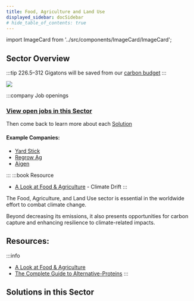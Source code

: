 ```yaml
---
title: Food, Agriculture and Land Use
displayed_sidebar: docSidebar
# hide_table_of_contents: true
---
```

import ImageCard from '../src/components/ImageCard/ImageCard';

## Sector Overview

:::tip 226.5–312 Gigatons will be saved from our [carbon budget](/glossary/#carbon-budget)
:::

![](/../static/img/food-agriculture-and-land-use.jpg)

:::company Job openings
### [View open jobs in this Sector](https://climatebase.org/jobs?l=&q=&sectors=Food%2C+Agriculture%2C+%26+Land+Use&p=0&remote=false)

Then come back to learn more about each [Solution](#solutions-in-this-sector)

#### Example Companies:
- [Yard Stick](https://www.useyardstick.com/)
- [Regrow Ag](https://regrow.ag/)
- [Aigen](https://www.aigen.io)


<!--This is the best strategy to accelerate your expertise as a top candidate-->
:::
:::book Resource
- [A Look at Food & Agriculture](https://climatedrift.substack.com/p/a-look-at-food-and-agriculture) - Climate Drift
:::



The Food, Agriculture, and Land Use sector is essential in the worldwide effort to combat climate change.

Beyond decreasing its emissions, it also presents opportunities for carbon capture and enhancing resilience to climate-related impacts.

## Resources:

:::info
- [A Look at Food & Agriculture](https://www.climatedrift.com/p/a-look-at-food-and-agriculture?utm_source=%2Fsearch%2Fagriculture&utm_medium=reader2)
- [The Complete Guide to Alternative-Proteins](https://www.climatedrift.com/p/the-complete-guide-to-alternative?utm_source=%2Fsearch%2Fagriculture&utm_medium=reader2)
:::

## Solutions in this Sector

<div style={{ display: 'flex', flexWrap: 'wrap' }}>
<ImageCard
  title="Coastal Wetland Protection"
  description="Preservation and conservation of coastal wetlands to mitigate climate change impacts."
  imageUrl="/img/living-shorelines.png"
  linkUrl="../solution-coastal-wetland-protection"
/>

<ImageCard
  title="Conservation Agriculture"
  description="Sustainable farming practices that enhance soil health and reduce emissions."
  imageUrl="/img/conservation-agriculture.jpg"
  linkUrl="../solution-conservation-agriculture"
/>

<ImageCard
  title="Farm Irrigation Efficiency"
  description="Efficient water management techniques for agricultural irrigation."
  imageUrl="/img/farm-irrigation-efficiency.png"
  linkUrl="../solution-farm-irrigation-efficiency"
/>

<ImageCard
  title="Forest Protection"
  description="Conservation efforts to preserve and protect forests and their ecological value."
  imageUrl="/img/forest-protection.jpg"
  linkUrl="../solution-forest-protection"
/>

<ImageCard
  title="Grassland Protection"
  description="Conservation measures to protect grasslands and their role in carbon sequestration."
  imageUrl="/img/grassland-protection.jpg"
  linkUrl="../solution-grassland-protection"
/>

<ImageCard
  title="Improved Aquaculture"
  description="Sustainable practices in aquaculture to reduce environmental impacts."
  imageUrl="/img/aquaculture.jpg"
  linkUrl="../solution-improved-aquaculture"
/>

<ImageCard
  title="Improved Cattle Feed"
  description="Innovative feed practices to reduce greenhouse gas emissions from cattle."
  imageUrl="/img/improved-cattle-feed.png"
  linkUrl="../solution-improved-cattle-feed"
/>

<ImageCard
  title="Improved Fisheries"
  description="Sustainable fishing practices to conserve marine ecosystems and enhance yields."
  imageUrl="/img/improved-fisheries.jpg"
  linkUrl="../solution-improved-fisheries"
/>

<ImageCard
  title="Improved Manure Management"
  description="Techniques to reduce methane emissions from livestock manure."
  imageUrl="/img/manure-management.jpg"
  linkUrl="../solution-improved-manure-management"
/>

<ImageCard
  title="Improved Rice Production"
  description="Sustainable rice cultivation practices to reduce methane emissions."
  imageUrl="/img/improved-rice-production.jpg"
  linkUrl="../solution-improved-rice-production"
/>

<ImageCard
  title="Indigenous Peoples’ Forest Tenure"
  description="Recognition and protection of indigenous peoples' rights to manage forests sustainably."
  imageUrl="/img/indigenous-peoples-forest-tenure.jpg"
  linkUrl="../solution-indigenous-peoples-forest-tenure"
/>

<ImageCard
  title="Nutrient Management"
  description="Optimized use of nutrients in agriculture to minimize emissions and improve yields."
  imageUrl="/img/nutrient-management.webp"
  linkUrl="../solution-nutrient-management"
/>

<ImageCard
  title="Peatland Protection and Rewetting"
  description="Conservation and restoration of peatlands to reduce greenhouse gas emissions."
  imageUrl="/img/peatland-protection-and-rewetting.png"
  linkUrl="../solution-peatland-protection-and-rewetting"
/>

<ImageCard
  title="Plant-Rich Diets"
  description="Promotion of diets rich in plant-based foods to reduce environmental impact."
  imageUrl="/img/plant-rich-diets.png"
  linkUrl="../solution-plant-rich-diets"
/>

<ImageCard
  title="Reduced Food Waste"
  description="Efforts to minimize food waste and its contribution to climate change."
  imageUrl="/img/reduced-food-waste.png"
  linkUrl="../solution-reduced-food-waste"
/>

<ImageCard
  title="Regenerative Annual Cropping"
  description="Agricultural practices that prioritize soil health and biodiversity."
  imageUrl="/img/regenerative-annual-cropping.jpg"
  linkUrl="../solution-regenerative-annual-cropping"
/>

<ImageCard
  title="Seafloor Protection"
  description="Preservation and conservation of marine seafloor ecosystems."
  imageUrl="/img/seafloor-protection.jpg"
  linkUrl="../solution-seafloor-protection"
/>

<ImageCard
  title="Sustainable Intensification for Smallholders"
  description="Sustainable agricultural practices to enhance yields and income for smallholders."
  imageUrl="/img/sustainable-intensification-for-smallholders.jpg"
  linkUrl="../solution-sustainable-intensification-for-smallholders"
/>

<ImageCard
  title="System of Rice Intensification"
  description="Sustainable rice cultivation techniques to increase productivity and resilience."
  imageUrl="/img/system-of-rice-intensification.jpg"
  linkUrl="../solution-system-of-rice-intensification"
/>

</div>

